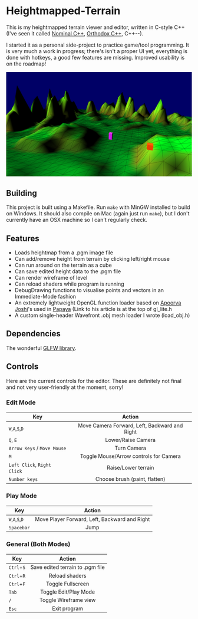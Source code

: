 # Heightmapped-Terrain
This is my heightmapped terrain viewer and editor, written in C-style C++ (I've seen it called [Nominal C++](http://archive.is/2016.08.07-162105/https://namandixit.github.io/blog/nominal-c++/), [Orthodox C++](https://gist.github.com/bkaradzic/2e39896bc7d8c34e042b), C++--).

I started it as a personal side-project to practice game/tool programming. It is very much a work in progress; there's isn't a proper UI yet, everything is done with hotkeys, a good few features are missing. Improved usability is on the roadmap!

![Screenshot of an example level](https://github.com/kevinmoran/Heightmapped-Terrain/blob/master/Screenshots/HeightmappedTerrainScreenshot1.png)

## Building ## 
This project is built using a Makefile. Run `make` with MinGW installed to build on Windows. It should also compile on Mac (again just run `make`), but I don't currently have an OSX machine so I can't regularly check.

## Features ##

* Loads heightmap from a .pgm image file
* Can add/remove height from terrain by clicking left/right mouse
* Can run around on the terrain as a cube
* Can save edited height data to the .pgm file
* Can render wireframe of level
* Can reload shaders while program is running
* DebugDrawing functions to visualise points and vectors in an Immediate-Mode fashion
* An extremely lightweight OpenGL function loader based on [Apoorva Joshi](https://twitter.com/ApoorvaJ)'s used in [Papaya](https://github.com/ApoorvaJ/Papaya) (Link to his article is at the top of gl_lite.h
* A custom single-header Wavefront .obj mesh loader I wrote (load_obj.h)
  
## Dependencies ##

The wonderful [GLFW library](http://glfw.org).

## Controls ##
Here are the current controls for the editor. These are definitely not final and not very user-friendly at the moment, sorry!

### Edit Mode ###
| Key           | Action        | 
| ------------- |:-------------:| 
| `W`,`A`,`S`,`D`| Move Camera Forward, Left, Backward and Right |
| `Q`, `E`    | Lower/Raise Camera |
| `Arrow Keys` / `Move Mouse` | Turn Camera |
|`M`            | Toggle Mouse/Arrow controls for Camera |
|`Left Click`, `Right Click` | Raise/Lower terrain |
| `Number keys`    | Choose brush (paint, flatten) |

### Play Mode ###

| Key           | Action        | 
| ------------- |:-------------:| 
| `W`,`A`,`S`,`D`| Move Player Forward, Left, Backward and Right |
|`Spacebar`            | Jump |


### General (Both Modes) ###
| Key           | Action        | 
| ------------- |:-------------:| 
| `Ctrl`+`S`    | Save edited terrain to .pgm file |
| `Ctrl`+`R`    | Reload shaders |
| `Ctrl`+`F`    | Toggle Fullscreen |
| `Tab`    | Toggle Edit/Play Mode |
| `/` | Toggle Wireframe view
| `Esc`    | Exit program |

